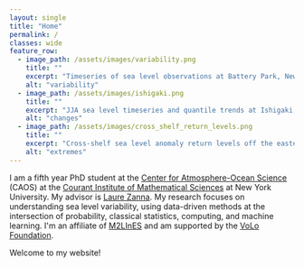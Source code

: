 ```yaml
---
layout: single
title: "Home"
permalink: /
classes: wide
feature_row:
  - image_path: /assets/images/variability.png
    title: ""
    excerpt: "Timeseries of sea level observations at Battery Park, New York, NY, with computed trends + climatology."
    alt: "variability"
  - image_path: /assets/images/ishigaki.png
    title: ""
    excerpt: "JJA sea level timeseries and quantile trends at Ishigaki, Japan, with comparison of distributions between first 10 years and last 10 years of observational record."
    alt: "changes"
  - image_path: /assets/images/cross_shelf_return_levels.png
    title: ""
    excerpt: "Cross-shelf sea level anomaly return levels off the eastern coast of South America in CM2.6 simulations."
    alt: "extremes"
---
```


I am a fifth year PhD student at the [Center for Atmosphere-Ocean Science](https://caos.cims.nyu.edu/dynamic/) (CAOS) 
at the [Courant Institute of Mathematical Sciences](https://cims.nyu.edu/dynamic/) at New York University.
My advisor is [Laure Zanna](https://laurezanna.github.io). My research focuses on understanding sea level variability,
using data-driven methods at the intersection of probability, classical statistics, 
computing, and machine learning. I'm an affiliate of [M2LInES](https://m2lines.github.io/)
and am supported by the [VoLo Foundation](https://volofoundation.org/project/new-york-university-nyu/).

Welcome to my website!

<!-- I'm a Wisconsinite, a marathoner, an amateur piano player, and an avid Mets supporter (though perhaps not as much of a baseball fanatic as my advisor)!

## Gallery
{% include feature_row %}
-->
